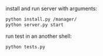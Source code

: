 install and run server with arguments:

```bash
python install.py /manager/
python server.py start
```

run test in an another shell:

```bash
python tests.py
```
